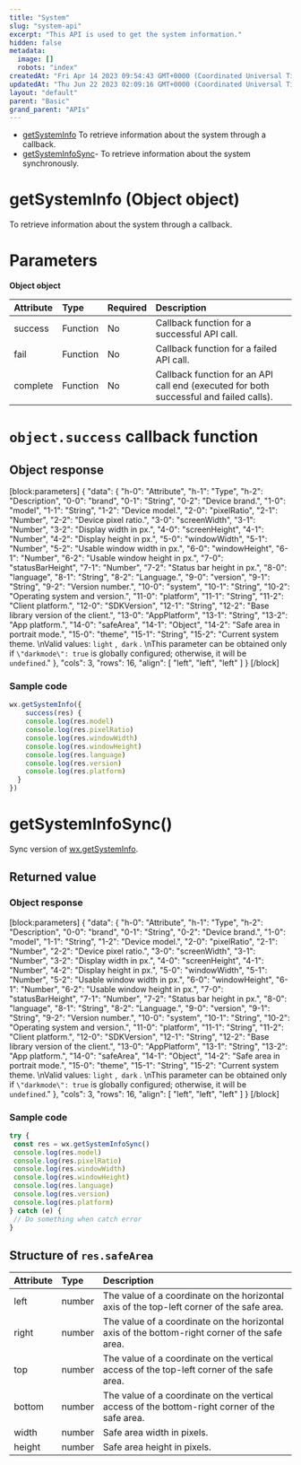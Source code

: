 ```yaml
---
title: "System"
slug: "system-api"
excerpt: "This API is used to get the system information."
hidden: false
metadata: 
  image: []
  robots: "index"
createdAt: "Fri Apr 14 2023 09:54:43 GMT+0000 (Coordinated Universal Time)"
updatedAt: "Thu Jun 22 2023 02:09:16 GMT+0000 (Coordinated Universal Time)"
layout: "default"
parent: "Basic"
grand_parent: "APIs"
---
```

- [getSystemInfo](doc:system-api#getsysteminfo-object-object) To retrieve information about the system through a callback.
- [getSystemInfoSync](doc:system-api#getsysteminfosync)- To retrieve information about the system synchronously.

# getSystemInfo (Object object)

To retrieve information about the system through a callback.

# Parameters

**Object object**

| Attribute | Type     | Required | Description                                                                            |
| :-------- | :------- | :------- | :------------------------------------------------------------------------------------- |
| success   | Function | No       | Callback function for a successful API call.                                           |
| fail      | Function | No       | Callback function for a failed API call.                                               |
| complete  | Function | No       | Callback function for an API call end (executed for both successful and failed calls). |

# `object.success` callback function

## Object response

[block:parameters]
{
  "data": {
    "h-0": "Attribute",
    "h-1": "Type",
    "h-2": "Description",
    "0-0": "brand",
    "0-1": "String",
    "0-2": "Device brand.",
    "1-0": "model",
    "1-1": "String",
    "1-2": "Device model.",
    "2-0": "pixelRatio",
    "2-1": "Number",
    "2-2": "Device pixel ratio.",
    "3-0": "screenWidth",
    "3-1": "Number",
    "3-2": "Display width in px.",
    "4-0": "screenHeight",
    "4-1": "Number",
    "4-2": "Display height in px.",
    "5-0": "windowWidth",
    "5-1": "Number",
    "5-2": "Usable window width in px.",
    "6-0": "windowHeight",
    "6-1": "Number",
    "6-2": "Usable window height in px.",
    "7-0": "statusBarHeight",
    "7-1": "Number",
    "7-2": "Status bar height in px.",
    "8-0": "language",
    "8-1": "String",
    "8-2": "Language.",
    "9-0": "version",
    "9-1": "String",
    "9-2": "Version number.",
    "10-0": "system",
    "10-1": "String",
    "10-2": "Operating system and version.",
    "11-0": "platform",
    "11-1": "String",
    "11-2": "Client platform.",
    "12-0": "SDKVersion",
    "12-1": "String",
    "12-2": "Base library version of the client.",
    "13-0": "AppPlatform",
    "13-1": "String",
    "13-2": "App platform.",
    "14-0": "safeArea",
    "14-1": "Object",
    "14-2": "Safe area in portrait mode.",
    "15-0": "theme",
    "15-1": "String",
    "15-2": "Current system theme.  \nValid values: `light` ,` dark` .  \nThis parameter can be obtained only if `\"darkmode\": true` is globally configured; otherwise, it will be` undefined`."
  },
  "cols": 3,
  "rows": 16,
  "align": [
    "left",
    "left",
    "left"
  ]
}
[/block]


### Sample code

```javascript JavaScript
wx.getSystemInfo({
	success(res) {
    console.log(res.model)
    console.log(res.pixelRatio)
    console.log(res.windowWidth)
    console.log(res.windowHeight)
    console.log(res.language)
    console.log(res.version)
    console.log(res.platform)
  }
})
```

# getSystemInfoSync()

Sync version of [wx.getSystemInfo](doc:system-api#getsysteminfo-object-object).

## Returned value

### Object response

[block:parameters]
{
  "data": {
    "h-0": "Attribute",
    "h-1": "Type",
    "h-2": "Description",
    "0-0": "brand",
    "0-1": "String",
    "0-2": "Device brand.",
    "1-0": "model",
    "1-1": "String",
    "1-2": "Device model.",
    "2-0": "pixelRatio",
    "2-1": "Number",
    "2-2": "Device pixel ratio.",
    "3-0": "screenWidth",
    "3-1": "Number",
    "3-2": "Display width in px.",
    "4-0": "screenHeight",
    "4-1": "Number",
    "4-2": "Display height in px.",
    "5-0": "windowWidth",
    "5-1": "Number",
    "5-2": "Usable window width in px.",
    "6-0": "windowHeight",
    "6-1": "Number",
    "6-2": "Usable window height in px.",
    "7-0": "statusBarHeight",
    "7-1": "Number",
    "7-2": "Status bar height in px.",
    "8-0": "language",
    "8-1": "String",
    "8-2": "Language.",
    "9-0": "version",
    "9-1": "String",
    "9-2": "Version number.",
    "10-0": "system",
    "10-1": "String",
    "10-2": "Operating system and version.",
    "11-0": "platform",
    "11-1": "String",
    "11-2": "Client platform.",
    "12-0": "SDKVersion",
    "12-1": "String",
    "12-2": "Base library version of the client.",
    "13-0": "AppPlatform",
    "13-1": "String",
    "13-2": "App platform.",
    "14-0": "safeArea",
    "14-1": "Object",
    "14-2": "Safe area in portrait mode.",
    "15-0": "theme",
    "15-1": "String",
    "15-2": "Current system theme.  \nValid values: `light` ,` dark` .  \nThis parameter can be obtained only if `\"darkmode\": true` is globally configured; otherwise, it will be` undefined`."
  },
  "cols": 3,
  "rows": 16,
  "align": [
    "left",
    "left",
    "left"
  ]
}
[/block]


### Sample code

```javascript JavaScript
try {
 const res = wx.getSystemInfoSync()
 console.log(res.model)
 console.log(res.pixelRatio)
 console.log(res.windowWidth)
 console.log(res.windowHeight)
 console.log(res.language)
 console.log(res.version)
 console.log(res.platform)
} catch (e) {
 // Do something when catch error
}
```

## Structure of `res.safeArea`

| Attribute | Type   | Description                                                                                   |
| :-------- | :----- | :-------------------------------------------------------------------------------------------- |
| left      | number | The value of a coordinate on the horizontal axis of the top-left corner of the safe area.     |
| right     | number | The value of a coordinate on the horizontal axis of the bottom-right corner of the safe area. |
| top       | number | The value of a coordinate on the vertical access of the top-left corner of the safe area.     |
| bottom    | number | The value of a coordinate on the vertical access of the bottom-right corner of the safe area. |
| width     | number | Safe area width in pixels.                                                                    |
| height    | number | Safe area height in pixels.                                                                   |
